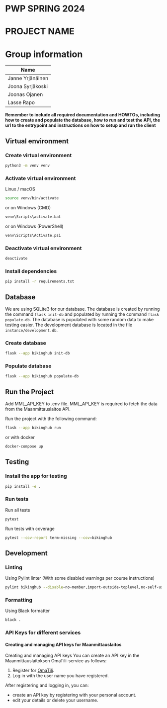 # PWP SPRING 2024

# PROJECT NAME

# Group information

| Name             |
| ---------------- |
| Janne Yrjänäinen |
| Joona Syrjäkoski |
| Joonas Ojanen    |
| Lasse Rapo       |

**Remember to include all required documentation and HOWTOs, including how to create and populate the database, how to run and test the API, the url to the entrypoint and instructions on how to setup and run the client**


## Virtual environment
### Create virtual environment

```bash
python3 -m venv venv
```

### Activate virtual environment

Linux / macOS
```bash
source venv/bin/activate
```
or on Windows (CMD)
```bash
venv\Scripts\activate.bat
```
or on Windows (PowerShell)
```bash
venv\Scripts\Activate.ps1
```

### Deactivate virtual environment

```bash
deactivate
```

### Install dependencies

```bash
pip install -r requirements.txt
```

## Database
We are using SQLite3 for our database. The database is created by running the command `flask init-db` and populated by running the command `flask populate-db`. The database is populated with some random data to make testing easier. The development database is located in the file `instance/development.db`.

### Create database

```bash
flask --app bikinghub init-db
```

### Populate database

```bash
flask --app bikinghub populate-db
```


## Run the Project

Add MML_API_KEY to .env file. MML_API_KEY is required to fetch the data from the Maanmittauslaitos API.

Run the project with the following command:

```bash
flask --app bikinghub run
```

or with docker

```bash
docker-compose up
```

## Testing

### Install the app for testing
```bash
pip install -e .
```

### Run tests

Run all tests

```bash
pytest
```

Run tests with coverage

```bash
pytest --cov-report term-missing --cov=bikinghub
```


## Development

### Linting

Using Pylint linter (With some disabled warnings per course instructions)

```bash
pylint bikinghub --disable=no-member,import-outside-toplevel,no-self-use
```

### Formatting

Using Black formatter

```bash
black .
```

### API Keys for different services

#### Creating and managing API keys for Maanmittauslaitos

Creating and managing API keys
You can create an API key in the Maanmittauslaitoksen OmaTili-service as follows:

1. Register for [OmaTili](https://omatili.maanmittauslaitos.fi/user/new/avoimet-rajapintapalvelut).
2. Log in with the user name you have registered.

After registering and logging in, you can:
- create an API key by registering with your personal account.
- edit your details or delete your username.
